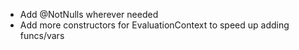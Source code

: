 * Add @NotNulls wherever needed
* Add more constructors for EvaluationContext to speed up adding funcs/vars
